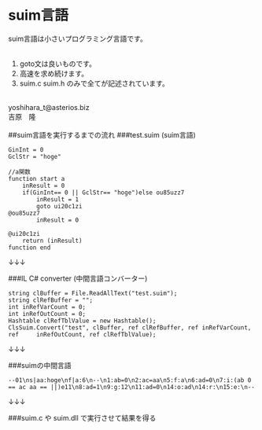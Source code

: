 # suim言語
suim言語は小さいプログラミング言語です。<br />
<br />
1. goto文は良いものです。<br />
2. 高速を求め続けます。<br />
3. suim.c suim.h のみで全てが記述されています。<br />
<br />
yoshihara_t@asterios.biz<br />
吉原　隆<br />
<br />
##suim言語を実行するまでの流れ
###test.suim (suim言語)

    GinInt = 0
    GclStr = "hoge"

    //a関数
    function start a
        inResult = 0
        if(GinInt== 0 || GclStr== "hoge")else ou85uzz7
            inResult = 1
            goto ui20c1zi
    @ou85uzz7
            inResult = 0
    
    @ui20c1zi
        return (inResult)
    function end

↓↓↓

###IL C# converter (中間言語コンバーター)

    string clBuffer = File.ReadAllText("test.suim");
    string clRefBuffer = "";
    int inRefVarCount = 0;
    int inRefOutCount = 0;
    Hashtable clRefTblValue = new Hashtable();
    ClsSuim.Convert("test", clBuffer, ref clRefBuffer, ref inRefVarCount, ref     inRefOutCount, ref clRefTblValue);

↓↓↓

###suimの中間言語

    --01\ns|aa:hoge\nf|a:6\n--\n1:ab=0\n2:ac=aa\n5:f:a\n6:ad=0\n7:i:(ab 0 == ac aa == ||)e11\n8:ad=1\n9:g:12\n11:ad=0\n14:o:ad\n14:r:\n15:e:\n--

↓↓↓

###suim.c や suim.dll で実行させて結果を得る
